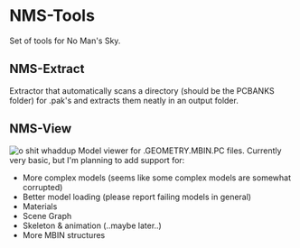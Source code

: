 # NMS-Tools
Set of tools for No Man's Sky.

## NMS-Extract
Extractor that automatically scans a directory (should be the PCBANKS folder) for .pak's and extracts them neatly in an output folder.

## NMS-View
![o shit whaddup](http://i.imgur.com/vMc0eLS.png)
Model viewer for .GEOMETRY.MBIN.PC files. Currently very basic, but I'm planning to add support for:

* More complex models (seems like some complex models are somewhat corrupted)
* Better model loading (please report failing models in general)
* Materials
* Scene Graph
* Skeleton & animation (..maybe later..)
* More MBIN structures

